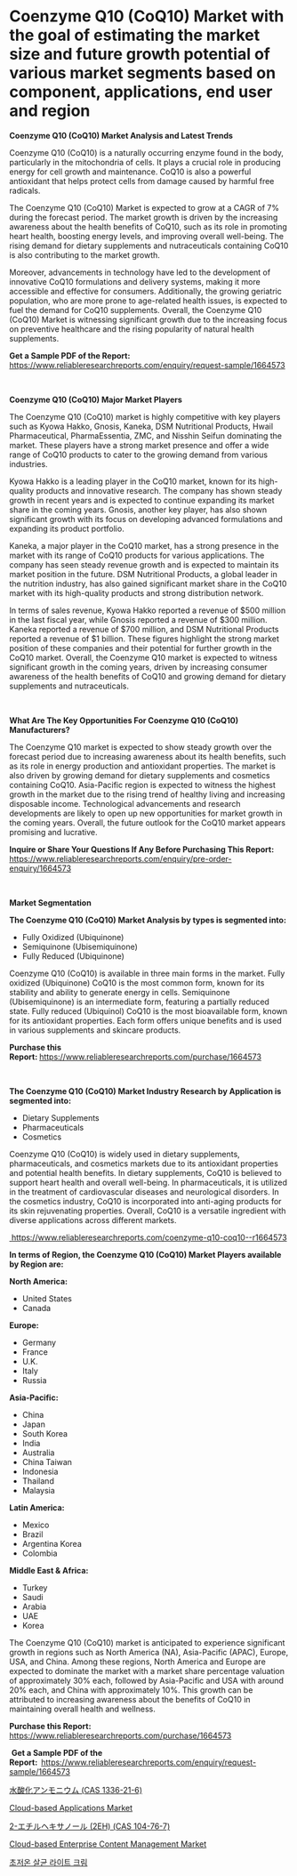 <p><h1>Coenzyme Q10 (CoQ10) Market with the goal of estimating the market size and future growth potential of various market segments based on component, applications, end user and region</h1></p><p><strong>Coenzyme Q10 (CoQ10) Market Analysis and Latest Trends</strong></p>
<p><p>Coenzyme Q10 (CoQ10) is a naturally occurring enzyme found in the body, particularly in the mitochondria of cells. It plays a crucial role in producing energy for cell growth and maintenance. CoQ10 is also a powerful antioxidant that helps protect cells from damage caused by harmful free radicals.</p><p>The Coenzyme Q10 (CoQ10) Market is expected to grow at a CAGR of 7% during the forecast period. The market growth is driven by the increasing awareness about the health benefits of CoQ10, such as its role in promoting heart health, boosting energy levels, and improving overall well-being. The rising demand for dietary supplements and nutraceuticals containing CoQ10 is also contributing to the market growth.</p><p>Moreover, advancements in technology have led to the development of innovative CoQ10 formulations and delivery systems, making it more accessible and effective for consumers. Additionally, the growing geriatric population, who are more prone to age-related health issues, is expected to fuel the demand for CoQ10 supplements. Overall, the Coenzyme Q10 (CoQ10) Market is witnessing significant growth due to the increasing focus on preventive healthcare and the rising popularity of natural health supplements.</p></p>
<p><strong>Get a Sample PDF of the Report:&nbsp;</strong> <a href="https://www.reliableresearchreports.com/enquiry/request-sample/1664573">https://www.reliableresearchreports.com/enquiry/request-sample/1664573</a></p>
<p>&nbsp;</p>
<p><strong>Coenzyme Q10 (CoQ10) Major Market Players</strong></p>
<p><p>The Coenzyme Q10 (CoQ10) market is highly competitive with key players such as Kyowa Hakko, Gnosis, Kaneka, DSM Nutritional Products, Hwail Pharmaceutical, PharmaEssentia, ZMC, and Nisshin Seifun dominating the market. These players have a strong market presence and offer a wide range of CoQ10 products to cater to the growing demand from various industries.</p><p>Kyowa Hakko is a leading player in the CoQ10 market, known for its high-quality products and innovative research. The company has shown steady growth in recent years and is expected to continue expanding its market share in the coming years. Gnosis, another key player, has also shown significant growth with its focus on developing advanced formulations and expanding its product portfolio.</p><p>Kaneka, a major player in the CoQ10 market, has a strong presence in the market with its range of CoQ10 products for various applications. The company has seen steady revenue growth and is expected to maintain its market position in the future. DSM Nutritional Products, a global leader in the nutrition industry, has also gained significant market share in the CoQ10 market with its high-quality products and strong distribution network.</p><p>In terms of sales revenue, Kyowa Hakko reported a revenue of $500 million in the last fiscal year, while Gnosis reported a revenue of $300 million. Kaneka reported a revenue of $700 million, and DSM Nutritional Products reported a revenue of $1 billion. These figures highlight the strong market position of these companies and their potential for further growth in the CoQ10 market. Overall, the Coenzyme Q10 market is expected to witness significant growth in the coming years, driven by increasing consumer awareness of the health benefits of CoQ10 and growing demand for dietary supplements and nutraceuticals.</p></p>
<p>&nbsp;</p>
<p><strong>What Are The Key Opportunities For Coenzyme Q10 (CoQ10) Manufacturers?</strong></p>
<p><p>The Coenzyme Q10 market is expected to show steady growth over the forecast period due to increasing awareness about its health benefits, such as its role in energy production and antioxidant properties. The market is also driven by growing demand for dietary supplements and cosmetics containing CoQ10. Asia-Pacific region is expected to witness the highest growth in the market due to the rising trend of healthy living and increasing disposable income. Technological advancements and research developments are likely to open up new opportunities for market growth in the coming years. Overall, the future outlook for the CoQ10 market appears promising and lucrative.</p></p>
<p><strong>Inquire or Share Your Questions If Any Before Purchasing This Report:</strong> <a href="https://www.reliableresearchreports.com/enquiry/pre-order-enquiry/1664573">https://www.reliableresearchreports.com/enquiry/pre-order-enquiry/1664573</a></p>
<p>&nbsp;</p>
<p><strong>Market Segmentation</strong></p>
<p><strong>The Coenzyme Q10 (CoQ10) Market Analysis by types is segmented into:</strong></p>
<p><ul><li>Fully Oxidized (Ubiquinone)</li><li>Semiquinone (Ubisemiquinone)</li><li>Fully Reduced (Ubiquinone)</li></ul></p>
<p><p>Coenzyme Q10 (CoQ10) is available in three main forms in the market. Fully oxidized (Ubiquinone) CoQ10 is the most common form, known for its stability and ability to generate energy in cells. Semiquinone (Ubisemiquinone) is an intermediate form, featuring a partially reduced state. Fully reduced (Ubiquinol) CoQ10 is the most bioavailable form, known for its antioxidant properties. Each form offers unique benefits and is used in various supplements and skincare products.</p></p>
<p><strong>Purchase this Report:&nbsp;</strong><a href="https://www.reliableresearchreports.com/purchase/1664573">https://www.reliableresearchreports.com/purchase/1664573</a></p>
<p>&nbsp;</p>
<p><strong>The Coenzyme Q10 (CoQ10) Market Industry Research by Application is segmented into:</strong></p>
<p><ul><li>Dietary Supplements</li><li>Pharmaceuticals</li><li>Cosmetics</li></ul></p>
<p><p>Coenzyme Q10 (CoQ10) is widely used in dietary supplements, pharmaceuticals, and cosmetics markets due to its antioxidant properties and potential health benefits. In dietary supplements, CoQ10 is believed to support heart health and overall well-being. In pharmaceuticals, it is utilized in the treatment of cardiovascular diseases and neurological disorders. In the cosmetics industry, CoQ10 is incorporated into anti-aging products for its skin rejuvenating properties. Overall, CoQ10 is a versatile ingredient with diverse applications across different markets.</p></p>
<p><a href="https://www.reliableresearchreports.com/coenzyme-q10-coq10--r1664573">&nbsp;https://www.reliableresearchreports.com/coenzyme-q10-coq10--r1664573</a></p>
<p><strong>In terms of Region, the Coenzyme Q10 (CoQ10) Market Players available by Region are:</strong></p>
<p>
    <p> <strong> North America: </strong>
        <ul>
            <li>United States</li>
            <li>Canada</li>
        </ul>
        </p> 
    <p> <strong> Europe: </strong>
        <ul>
            <li>Germany</li>
            <li>France</li>
            <li>U.K.</li>
            <li>Italy</li>
            <li>Russia</li>
        </ul>
        </p> 
    <p> <strong> Asia-Pacific: </strong>
        <ul>
            <li>China</li>
            <li>Japan</li>
            <li>South Korea</li>
            <li>India</li>
            <li>Australia</li>
            <li>China Taiwan</li>
            <li>Indonesia</li>
            <li>Thailand</li>
            <li>Malaysia</li>
        </ul>
        </p> 
    <p> <strong> Latin America: </strong>
        <ul>
            <li>Mexico</li>
            <li>Brazil</li>
            <li>Argentina Korea</li>
            <li>Colombia</li>
        </ul>
        </p> 
    <p> <strong> Middle East & Africa: </strong>
        <ul>
            <li>Turkey</li>
            <li>Saudi</li>
            <li>Arabia</li>
            <li>UAE</li>
            <li>Korea</li>
        </ul>
    </p>
    </p>
<p><p>The Coenzyme Q10 (CoQ10) market is anticipated to experience significant growth in regions such as North America (NA), Asia-Pacific (APAC), Europe, USA, and China. Among these regions, North America and Europe are expected to dominate the market with a market share percentage valuation of approximately 30% each, followed by Asia-Pacific and USA with around 20% each, and China with approximately 10%. This growth can be attributed to increasing awareness about the benefits of CoQ10 in maintaining overall health and wellness.</p></p>
<p><strong>Purchase this Report: </strong><a href="https://www.reliableresearchreports.com/purchase/1664573">https://www.reliableresearchreports.com/purchase/1664573</a></p>
<p>&nbsp;<strong>Get a Sample PDF of the Report:&nbsp;&nbsp;</strong><a href="https://www.reliableresearchreports.com/enquiry/request-sample/1664573">https://www.reliableresearchreports.com/enquiry/request-sample/1664573</a></p>
<p><strong></strong></p>
<p><p><a href="https://github.com/RudyBoyer2017/Market-Research-Report-List-1/blob/main/945474196810.md">水酸化アンモニウム (CAS 1336-21-6)</a></p><p><a href="https://github.com/DeonteStanton2023/Market-Research-Report-List-1/blob/main/cloud-based-applications-market.md">Cloud-based Applications Market</a></p><p><a href="https://github.com/MosesSpinka1914/Market-Research-Report-List-1/blob/main/983477696809.md">2-エチルヘキサノール (2EH) (CAS 104-76-7)</a></p><p><a href="https://github.com/ZackaryHalvorson2023/Market-Research-Report-List-1/blob/main/cloud-based-enterprise-content-management-market.md">Cloud-based Enterprise Content Management Market</a></p><p><a href="https://medium.com/@elod.85/%EC%B4%88%EC%A0%80%EC%98%A8-%EC%97%B4%EC%B2%98%EB%A6%AC%EB%90%9C-%EA%B0%80%EB%B2%BC%EC%9A%B4-%ED%81%AC%EB%A6%BC-%EC%8B%9C%EC%9E%A5-%EA%B7%9C%EB%AA%A8-%EC%8B%9C%EC%9E%A5-%EC%A0%84%EB%A7%9D-%EB%B0%8F-%EC%8B%9C%EC%9E%A5-%EC%98%88%EC%B8%A1-2024%EB%85%84%EB%B6%80%ED%84%B0-2031%EB%85%84-eaed3c643594">초저온 살균 라이트 크림</a></p></p>